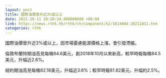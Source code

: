 ```yaml
---
layout: post
title: 國際油價曾升近3%或以上
date: 2021-10-11 20:20:24.000000000 +08:00
link: https://news.rthk.hk/rthk/ch/component/k2/1614684-20211011.htm
categories: rthk
---
```


國際油價曾升近3%或以上，因市場憂慮能源價格上漲，會引發滯脹。

倫敦布蘭特期油高見每桶84.6美元，創2018年10月以來新高，較早時報每桶84.5美元，升幅近2.6%。

紐約期油高見每桶82.18美元，升幅近3.6%；較早時報81.82美元，升幅約2.5%。
